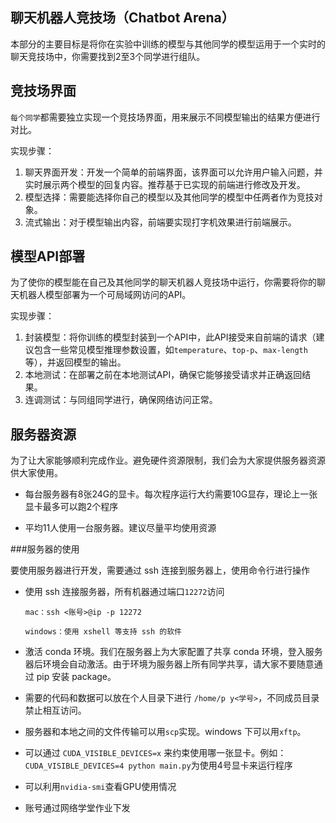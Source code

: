 ## 聊天机器人竞技场（Chatbot Arena）

本部分的主要目标是将你在实验中训练的模型与其他同学的模型运用于一个实时的聊天竞技场中，你需要找到2至3个同学进行组队。

## 竞技场界面

`每个同学`都需要独立实现一个竞技场界面，用来展示不同模型输出的结果方便进行对比。

实现步骤：
1. 聊天界面开发：开发一个简单的前端界面，该界面可以允许用户输入问题，并实时展示两个模型的回复内容。推荐基于已实现的前端进行修改及开发。
2. 模型选择：需要能选择你自己的模型以及其他同学的模型中任两者作为竞技对象。
3. 流式输出：对于模型输出内容，前端要实现打字机效果进行前端展示。

## 模型API部署

为了使你的模型能在自己及其他同学的聊天机器人竞技场中运行，你需要将你的聊天机器人模型部署为一个可局域网访问的API。

实现步骤：
1. 封装模型：将你训练的模型封装到一个API中，此API接受来自前端的请求（建议包含一些常见模型推理参数设置，如`temperature`、`top-p`、`max-length`等），并返回模型的输出。
2. 本地测试：在部署之前在本地测试API，确保它能够接受请求并正确返回结果。
3. 连调测试：与同组同学进行，确保网络访问正常。

## 服务器资源

为了让大家能够顺利完成作业。避免硬件资源限制，我们会为大家提供服务器资源供大家使用。

- 每台服务器有8张24G的显卡。每次程序运行大约需要10G显存，理论上一张显卡最多可以跑2个程序

- 平均11人使用一台服务器。建议尽量平均使用资源

###服务器的使用

要使用服务器进行开发，需要通过 ssh 连接到服务器上，使用命令行进行操作

- 使用 ssh 连接服务器，所有机器通过端口`12272`访问

  ```
  mac：ssh <账号>@ip -p 12272
  
  windows：使用 xshell 等支持 ssh 的软件
  ```

- 激活 conda 环境。我们在服务器上为大家配置了共享 conda 环境，登入服务器后环境会自动激活。由于环境为服务器上所有同学共享，请大家不要随意通过 pip 安装 package。

- 需要的代码和数据可以放在个人目录下进行 `/home/p y<学号>`，不同成员目录禁止相互访问。

- 服务器和本地之间的文件传输可以用`scp`实现。windows 下可以用`xftp`。

- 可以通过 `CUDA_VISIBLE_DEVICES=x` 来约束使用哪一张显卡。例如：`CUDA_VISIBLE_DEVICES=4 python main.py`为使用4号显卡来运行程序

- 可以利用`nvidia-smi`查看GPU使用情况

- 账号通过网络学堂作业下发
